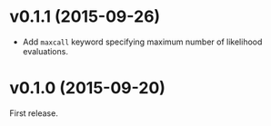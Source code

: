 v0.1.1 (2015-09-26)
===================

- Add `maxcall` keyword specifying maximum number of likelihood
  evaluations.

v0.1.0 (2015-09-20)
===================

First release.
